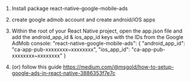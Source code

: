 1. Install package react-native-google-mobile-ads
2. create google admob account and create android/iOS apps

3. Within the root of your React Native project, open the app.json file and add the android_app_id & ios_app_id keys with the IDs from the Google AdMob console: 
   "react-native-google-mobile-ads": {
   "android_app_id": "ca-app-pub-xxxxxxxx~xxxxxxxx",
   "ios_app_id": "ca-app-pub-xxxxxxxx~xxxxxxxx"
   }
4. (or) follow this guide https://medium.com/@msgold/how-to-setup-google-ads-in-react-native-3886353f7e7c